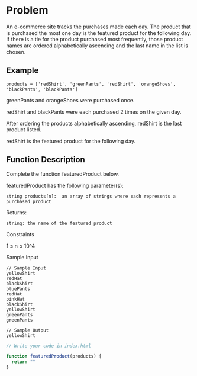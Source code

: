 # Problem

An e-commerce site tracks the purchases made each day. The product that is purchased the most one day is the featured product for the following day. If there is a tie for the product purchased most frequently, those product names are ordered
alphabetically ascending and the last name in the list is chosen.

## Example

    products = ['redShirt', 'greenPants', 'redShirt', 'orangeShoes', 'blackPants', 'blackPants']

greenPants and orangeShoes were purchased once.

redShirt and blackPants were each purchased 2 times on the given day.

After ordering the products alphabetically ascending, redShirt is the last product listed.

redShirt is the featured product for the following day.

## Function Description

Complete the function featuredProduct below.

featuredProduct has the following parameter(s):

    string products[n]:  an array of strings where each represents a purchased product

Returns:

    string: the name of the featured product

Constraints

1 ≤ n ≤ 10^4

Sample Input

```
// Sample Input
yellowShirt
redHat
blackShirt
bluePants
redHat
pinkHat
blackShirt
yellowShirt
greenPants
greenPants

// Sample Output
yellowShirt
```

```ts
// Write your code in index.html

function featuredProduct(products) {
  return ""
}
```
